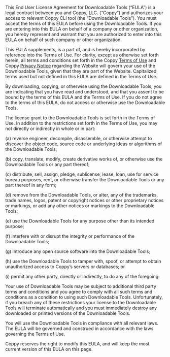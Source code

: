 This End User License Agreement for Downloadable Tools (“EULA”) is a legal contract between you and Coppy, LLC. (“Coppy”) 
and authorizes your access to relevant Coppy CLI tool (the “Downloadable Tools”). You must accept the terms of this EULA 
before using the Downloadable Tools. If you are entering into this EULA on behalf of a company or other organization, you 
hereby represent and warrant that you are authorized to enter into this EULA on behalf of such company or other organization.

This EULA supplements, is a part of, and is hereby incorporated by reference into the Terms of Use. For clarity, except as 
otherwise set forth herein, all terms and conditions set forth in the Coppy [Terms of Use](https://coppy.app/terms) and Coppy 
[Privacy Notice](https://coppy.app/privacy) regarding the Website will govern your use of the Downloadable Tools, given that 
they are part of the Website. Capitalized terms used but not defined in this EULA are defined in the Terms of Use.

By downloading, copying, or otherwise using the Downloadable Tools, you are indicating that you have read and understood, and 
that you assent to be bound by the terms of this EULA and the Terms of Use. If you do not agree to the terms of this EULA, do 
not access or otherwise use the Downloadable Tools.

The license grant to the Downloadable Tools is set forth in the Terms of Use. In addition to the restrictions set forth in the 
Terms of Use, you may not directly or indirectly in whole or in part:

(a) reverse engineer, decompile, disassemble, or otherwise attempt to discover the object code, source code or underlying ideas 
or algorithms of the Downloadable Tools;

(b) copy, translate, modify, create derivative works of, or otherwise use the Downloadable Tools or any part thereof;

(c) distribute, sell, assign, pledge, sublicense, lease, loan, use for service bureau purposes, rent, or otherwise transfer the 
Downloadable Tools or any part thereof in any form;

(d) remove from the Downloadable Tools, or alter, any of the trademarks, trade names, logos, patent or copyright notices or other 
proprietary notices or markings, or add any other notices or markings to the Downloadable Tools;

(e) use the Downloadable Tools for any purpose other than its intended purpose;

(f) interfere with or disrupt the integrity or performance of the Downloadable Tools;

(g) introduce any open source software into the Downloadable Tools;

(h) use the Downloadable Tools to tamper with, spoof, or attempt to obtain unauthorized access to Coppy’s servers or databases; or

(i) permit any other party, directly or indirectly, to do any of the foregoing.

Your use of Downloadable Tools may be subject to additional third party terms and conditions and you agree to comply with all such 
terms and conditions as a condition to using such Downloadable Tools. Unfortunately, if you breach any of these restrictions your 
license to the Downloadable Tools will terminate automatically and you must immediately destroy any downloaded or printed versions 
of the Downloadable Tools.

You will use the Downloadable Tools in compliance with all relevant laws. The EULA will be governed and construed in accordance with 
the laws governing the Terms of Use.

Coppy reserves the right to modify this EULA, and will keep the most current version of this EULA on this page.
